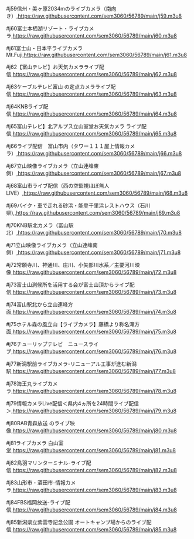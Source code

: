 #j59信州・美ヶ原2034mのライブカメラ（南向き）,https://raw.githubusercontent.com/sem3060/56789/main/j59.m3u8

#j60富士本栖湖リゾート・ライブカメラ,https://raw.githubusercontent.com/sem3060/56789/main/j60.m3u8

#j61富士山・日本平ライブカメラ Mt.Fuji,https://raw.githubusercontent.com/sem3060/56789/main/j61.m3u8

#j62【富山テレビ】お天気カメラライブ配信,https://raw.githubusercontent.com/sem3060/56789/main/j62.m3u8

#j63ケーブルテレビ富山 の定点カメラライブ配信,https://raw.githubusercontent.com/sem3060/56789/main/j63.m3u8

#j64KNBライブ配信,https://raw.githubusercontent.com/sem3060/56789/main/j64.m3u8

#j65富山テレビ】北アルプス立山室堂お天気カメラ ライブ配信,https://raw.githubusercontent.com/sem3060/56789/main/j65.m3u8

#j66ライブ配信　富山市内（タワー１１１屋上情報カメラ）,https://raw.githubusercontent.com/sem3060/56789/main/j66.m3u8

#j67立山映像ライブカメラ（立山連峰東側）,https://raw.githubusercontent.com/sem3060/56789/main/j67.m3u8

#j68富山市ライブ配信（西の空監視ほぼ無人LIVE）,https://raw.githubusercontent.com/sem3060/56789/main/j68.m3u8

#j69バイク・車で走れる砂浜・能登千里浜レストハウス（石川県),,https://raw.githubusercontent.com/sem3060/56789/main/j69.m3u8

#j70KNB駅北カメラ（富山駅北）,https://raw.githubusercontent.com/sem3060/56789/main/j70.m3u8

#j71立山映像ライブカメラ（立山連峰南側）,https://raw.githubusercontent.com/sem3060/56789/main/j71.m3u8

#j72常願寺川、神通川、庄川、小矢部川水系／主要河川映像,https://raw.githubusercontent.com/sem3060/56789/main/j72.m3u8

#j73富士山測候所を活用する会が富士山頂からライブ配信,https://raw.githubusercontent.com/sem3060/56789/main/j73.m3u8

#j74富山駅北から立山連峰方面,https://raw.githubusercontent.com/sem3060/56789/main/j74.m3u8

#j75ホテル森の風立山【ライブカメラ】藤橋より称名滝方面,https://raw.githubusercontent.com/sem3060/56789/main/j75.m3u8

#j76チューリップテレビ　ニュースライブ,https://raw.githubusercontent.com/sem3060/56789/main/j76.m3u8

#j77新潟駅前ライブカメラ-リニューアル工事が進む新潟駅,https://raw.githubusercontent.com/sem3060/56789/main/j77.m3u8

#j78海王丸ライブカメラ,https://raw.githubusercontent.com/sem3060/56789/main/j78.m3u8

#j79情報カメラLive配信＜県内4ヵ所を24時間ライブ配信＞,https://raw.githubusercontent.com/sem3060/56789/main/j79.m3u8

#j80RAB青森放送 のライブ映像,https://raw.githubusercontent.com/sem3060/56789/main/j80.m3u8

#j81ライブカメラ 白山室堂,https://raw.githubusercontent.com/sem3060/56789/main/j81.m3u8

#j82鳥羽マリンターミナル-ライブ配信,https://raw.githubusercontent.com/sem3060/56789/main/j82.m3u8

#j83山形市・酒田市-情報カメラ,https://raw.githubusercontent.com/sem3060/56789/main/j83.m3u8

#j84FBS福岡放送-ライブ配信,https://raw.githubusercontent.com/sem3060/56789/main/j84.m3u8

#j85新潟県立紫雲寺記念公園 オートキャンプ場からのライブ配信,https://raw.githubusercontent.com/sem3060/56789/main/j85.m3u8
